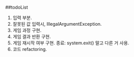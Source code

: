 
##todoList

1. 입력 부분.
2. 잘못된 값 입력시, IllegalArgumentException.
3. 게임 과정 구현.
4. 게임 결과 반환 구현.
5. 게임 재시작 여부 구현. 종료: system.exit() 말고 다른 거 사용.
6. 코드 refactoring.



